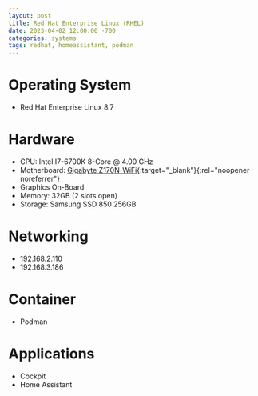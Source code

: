 ```yaml
---
layout: post
title: Red Hat Enterprise Linux (RHEL)
date: 2023-04-02 12:00:00 -700
categories: systems
tags: redhat, homeassistant, podman
---
```


# Operating System
* Red Hat Enterprise Linux 8.7

# Hardware

* CPU: Intel I7-6700K 8-Core @ 4.00 GHz
* Motherboard: [Gigabyte Z170N-WiFi](https://www.gigabyte.com/Motherboard/GA-Z170N-WIFI-rev-10#ov){:target="_blank"}{:rel="noopener noreferrer"}
* Graphics On-Board
* Memory: 32GB (2 slots open)
* Storage: Samsung SSD 850 256GB

# Networking
* 192.168.2.110
* 192.168.3.186


# Container
* Podman

# Applications
* Cockpit
* Home Assistant
